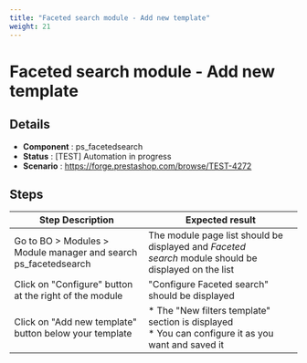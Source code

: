 ```yaml
---
title: "Faceted search module - Add new template"
weight: 21
---
```


# Faceted search module - Add new template
## Details
* **Component** : ps_facetedsearch
* **Status** : [TEST] Automation in progress
* **Scenario** : https://forge.prestashop.com/browse/TEST-4272

## Steps
| Step Description | Expected result |
| ----- | ----- |
| Go to BO > Modules > Module manager and search ps_facetedsearch | The module page list should be displayed and *Faceted search* module should be displayed on the list |
| Click on "Configure" button at the right of the module | "Configure Faceted search" should be displayed |
| Click on "Add new template" button below your template | * The "New filters template" section is displayed<br> * You can configure it as you want and saved it |
